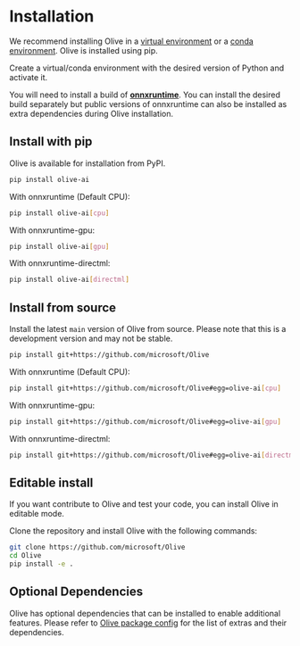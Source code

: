 # Installation

We recommend installing Olive in a [virtual environment](https://docs.python.org/3/library/venv.html) or a
[conda environment](https://conda.io/projects/conda/en/latest/user-guide/tasks/manage-environments.html). Olive is installed using
pip.

Create a virtual/conda environment with the desired version of Python and activate it.

You will need to install a build of [**onnxruntime**](https://onnxruntime.ai). You can install the desired build separately but
public versions of onnxruntime can also be installed as extra dependencies during Olive installation.

## Install with pip
Olive is available for installation from PyPI.
```bash
pip install olive-ai
```
With onnxruntime (Default CPU):
```bash
pip install olive-ai[cpu]
```
With onnxruntime-gpu:
```bash
pip install olive-ai[gpu]
```
With onnxruntime-directml:
```bash
pip install olive-ai[directml]
```

## Install from source
Install the latest `main` version of Olive from source. Please note that this is a development version and may not be stable.

```bash
pip install git+https://github.com/microsoft/Olive
```

With onnxruntime (Default CPU):
```bash
pip install git+https://github.com/microsoft/Olive#egg=olive-ai[cpu]
```
With onnxruntime-gpu:

```bash
pip install git+https://github.com/microsoft/Olive#egg=olive-ai[gpu]
```
With onnxruntime-directml:

```bash
pip install git+https://github.com/microsoft/Olive#egg=olive-ai[directml]
```

## Editable install

If you want contribute to Olive and test your code, you can install Olive in editable mode.

Clone the repository and install Olive with the following commands:

```bash
git clone https://github.com/microsoft/Olive
cd Olive
pip install -e .
```

## Optional Dependencies
Olive has optional dependencies that can be installed to enable additional features. Please refer to
[Olive package config](https://github.com/microsoft/Olive/blob/main/olive/olive_config.json) for the list of extras
and their dependencies.
